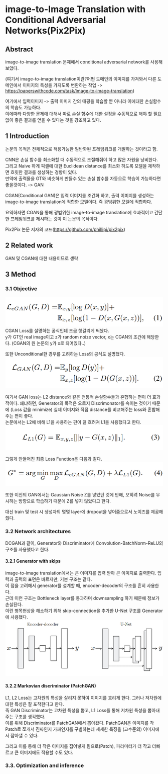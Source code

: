 # image-to-Image Translation with Conditional Adversarial Networks(Pix2Pix)  

## Abstract  

image-to-image translation 문제에서 conditional adversarial network를 사용해보았다.  

(여기서 image-to-image translation이란?어떤 도메인의 이미지를 가져와서 다른 도메인에서 이미지의 특성을 가지도록 변환하는 작업 -> https://paperswithcode.com/task/image-to-image-translation)  

여기에서 입력이미지 -> 출력 이미지 간의 매핑을 학습할 뿐 아니라 이에대한 손실함수의 학습도 가능하다.  
이에따라 다양한 문제애 대해서 따로 손실 함수에 대한 설정을 수동적으로 해야 할 필요없이 좋은 결과를 얻을 수 있다는 것을 강조하고 있다.  

## 1 Introduction  

논문의 목적은 전체적으로 적용가능한 일반화된 프레임워크를 개발하는 것이라고 함.

CNN은 손실 함수를 최소화할 때 수동적으로 조절해줘야 하고 많은 자원을 낭비한다.  
그리고 Naive 하게 픽셀에 대한 Euclidean distance를 최소화 하도록 모델을 제작하면 흐릿한 결과를 생성하는 경향이 있다.  
만약에 출력물을 GT와 비슷하게 만들수 있는 손실 함수를 자동으로 학습이 가능하다면 좋을것이다. -> GAN  

CGAN(Conditional GAN)은 입력 이미지를 조건화 하고, 출력 이미지를 생성하는 image-to-image translation에 적합한 모델이다. 즉 광범위한 모델에 적합하다.  

요약하자면 CGAN을 통해 광범위한 image-to-image translation에 효과적이고 간단한 프레임워크를 제시하는 것이 이 논문의 목적이다.  

Pix2Pix 논문 저자의 코드(https://github.com/phillipi/pix2pix)  

## 2 Related work  

GAN 및 CGAN에 대한 내용이므로 생략  

## 3 Method  

### 3.1 Objective  

![img](./Asset/3.png)  
CGAN Loss를 설명하는 공식인데 조금 햇갈리게 써놨다.  
y가 GT인 real image이고 z가 random noize vector, x는 CGAN의 조건에 해당한다. (CGAN의 원 논문의 y가 x로 되어있다..)  

또한 Unconditional한 경우를 고려하는 Loss의 공식도 설명했다.  
![img](./Asset/4.png)  

여기서 GAN loss는 L2 distance와 같은 전통적 손실함수들과 혼합하는 편이 더 효과적이다. 왜냐하면, Generator의 목적은 오로지 Discrimonator를 속이는 것이기 때문에 (Loss 값을 minimize) 실제 이미지와 직접 distance를 비교해주는 loss와 혼합해주는 편이 좋다.  
논문에서는 L2에 비해 L1을 사용하는 편이 덜 흐려져 L1을 사용했다고 한다.  
![img](./Asset/5.png)  

그렇게 만들어진 최종 Loss Function은 다음과 같다.  
![img](./Asset/6.png)  

또한 이전의 GAN에서는 Gaussian Noise Z를 넣었던 것에 반해, 오히려 Noise를 무시하는 방향으로 학습하기 때문에 Z를 넣지 않았다고 한다.  

대신 train 및 test 시 생성자의 몇몇 layer에 dropout을 넣어줌으로서 노이즈를 제공해 줬다.  

### 3.2 Network architectures  

DCGAN과 같이, Generator와 Discriminator에 Convolution-BatchNorm-ReLU의 구조를 사용했다고 한다.  

#### 3.2.1 Generator with skips  

image-to-image translation에서는 큰 이미지를 입력 받아 큰 이미지로 출력한다. 입력과 츨력의 표면은 바르지만, 기본 구조는 같다.  
이 점을 고려해서 generator를 설계할 때, encoder-decoder의 구조를 흔히 사용한다.  
근데 이런 구조는 Bottleneck layer를 통과하며 downsampling 하기 때문에 정보가 손실된다.  
이런 병목현상을 해소하기 위해 skip-connection을 추가한 U-Net 구조를 Generator에 사용했다.  
![img](./Asset/7.png)  

#### 3.2.2 Markovian discriminator (PatchGAN)  

L1, L2 Loss는 고차원의 특성을 살리지 못하여 이미지를 흐리게 한다. 그러나 저차원에 대한 특성은 잘 포착한다고 한다.  
즉 GAN Discriminator는 고차원 특성을 뽑고, L1 Loss를 통해 저차원 특성을 뽑아내주는 구조를 생각했다.   
이를 위해 Discriminator를 PatchGAN에서 뽑아왔다. PatchGAN은 이미지를 각 Patch로 쪼개서 진짜인지 가짜인지를 구별하는데 세세한 특징을 (고수준의) 이미지에서 잡아낼 수 있다.  

그리고 이를 통해 더 작은 이미지를 집어넣게 됨으로(Patch), 파라미터가 더 작고 더빠르고 큰 이미지에도 적용할 수도 있다.  

### 3.3. Optimization and inference  

